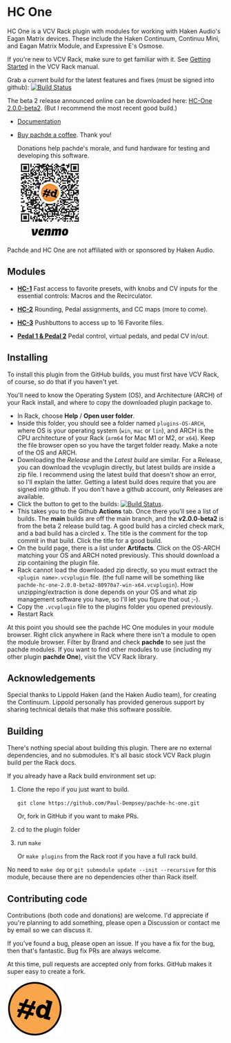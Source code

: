 # HC One

HC One is a VCV Rack plugin with modules for working with Haken Audio's Eagan Matrix devices.
These include the Haken Continuum, Continuu Mini, and Eagan Matrix Module, and Expressive E's Osmose.

If you're new to VCV Rack, make sure to get familiar with it.
See [Getting Started](https://vcvrack.com/manual/GettingStarted) in the VCV Rack manual.

Grab a current build for the latest features and fixes (must be signed into github): [![Build Status](https://github.com/Paul-Dempsey/pachde-hc-one/actions/workflows/build-plugin.yml/badge.svg)](https://github.com/Paul-Dempsey/pachde-hc-one/actions/workflows/build-plugin.yml)

The beta 2 release announced online can be downloaded here: [HC-One 2.0.0-beta2](https://github.com/Paul-Dempsey/pachde-hc-one/releases/tag/v2.0.0-beta2). (But I recommend the most recent good build.)

- [Documentation](doc/index.md)

- [Buy pachde a coffee](https://venmo.com/u/pcdempsey). Thank you!

  Donations help pachde's morale, and fund hardware for testing and developing this software.\
  ![Buy pachde a coffee with VenMo](doc/VenMo.png)

Pachde and HC One are not affiliated with or sponsored by Haken Audio.

## Modules

- **[HC-1](./doc/HC-1.md)** Fast access to favorite presets, with knobs and CV inputs for the essential controls: Macros and the Recirculator.

- **[HC-2](./doc/HC-2.md)** Rounding, Pedal assignments, and CC maps (more to come).

- **[HC-3](./doc/HC-3.md)** Pushbuttons to access up to 16 Favorite files.

- **[Pedal 1 & Pedal 2](./doc/Pedals.md)** Pedal control, virtual pedals, and pedal CV in/out.

## Installing

To install this plugin from the GitHub builds, you must first have VCV Rack, of course, so do that if you haven't yet.

You'll need to know the Operating System (OS), and Architecture (ARCH) of your Rack install, and where to copy the downloaded plugin package to.

- In Rack, choose **Help** / **Open user folder**.
- Inside this folder, you should see a folder named `plugins-OS-ARCH`, where OS is your operating system (`win`, `mac` or `lin`), and ARCH is the CPU architecture of your Rack (`arm64` for Mac M1 or M2, or `x64`). Keep the file browser open so you have the target folder ready. Make a note of the OS and ARCH.
- Downloading the *Release* and the *Latest build* are similar.
  For a Release, you can download the vcvplugin directly, but latest builds are inside a zip file.
  I recommend using the latest build that doesn't show an error, so I'll explain the latter.
  Getting a latest build does require that you are signed into github. If you don't have a github account, only Releases are available.
- Click the button to get to the builds: [![Build Status](https://github.com/Paul-Dempsey/pachde-hc-one/actions/workflows/build-plugin.yml/badge.svg)](https://github.com/Paul-Dempsey/pachde-hc-one/actions/workflows/build-plugin.yml).
- This takes you to the Github **Actions** tab. Once there you'll see a list of builds. The **main** builds are off the main branch, and the **v2.0.0-beta2** is from the beta 2 release build tag. A good build has a circled check mark, and a bad build has a circled x. The title is the comment for the top commit in that build. Click the title for a good build.
- On the build page, there is a list under **Artifacts**. Click on the OS-ARCH matching your OS and ARCH noted previously. This should download a zip containing the plugin file.
- Rack cannot load the downloaded zip directly, so you must extract the `<plugin name>.vcvplugin` file. (the full name will be something like `pachde-hc-one-2.0.0-beta2-80970a7-win-x64.vcvplugin`).
How unzipping/extraction is done depends on your OS and what zip management software you have, so I'll let you figure that out ;-).
- Copy the `.vcvplugin` file to the plugins folder you opened previously.
- Restart Rack

At this point you should see the pachde HC One modules in your module browser.
Right click anywhere in Rack where there isn't a module to open the module browser.
Filter by Brand and check **pachde** to see just the pachde modules.
If you want to find other modules to use (including my other plugin **pachde One**), visit the VCV Rack library.

## Acknowledgements

Special thanks to Lippold Haken (and the Haken Audio team), for creating the Continuum.
Lippold personally has provided generous support by sharing technical details that make this software possible.

## Building

There's nothing special about building this plugin.
There are no external dependencies, and no submodules.
It's all basic stock VCV Rack plugin build per the Rack docs.

If you already have a Rack build environment set up:

1. Clone the repo if you just want to build.

   `git clone https://github.com/Paul-Dempsey/pachde-hc-one.git`

    Or, fork in GitHub if you want to make PRs.

1. cd to the plugin folder

1. run `make`

   Or `make plugins` from the Rack root if you have a full rack build.

No need to `make dep` or `git submodule update --init --recursive` for this module, because there are no dependencies other than Rack itself.

## Contributing code

Contributions (both code and donations) are welcome.
I'd appreciate if you're planning to add something, please open a Discussion  or contact me by email so we can discuss it.

If you've found a bug, please open an issue.
If you have a fix for the bug, then that's fantastic. Bug fix PRs are always welcome.

At this time, pull requests are accepted only from forks. GitHub makes it super easy to create a fork.

![pachde (#d) logo](doc/Logo.svg)
